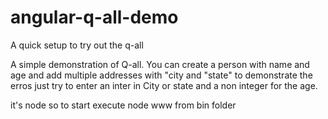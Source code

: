 # angular-q-all-demo
A quick setup to try out the q-all

A simple demonstration of Q-all. You can create a person with name and age and add multiple addresses with "city and "state"
to demonstrate the erros just try to enter an inter in City or state and a non integer for the age.

it's node so to start execute node www from bin folder
